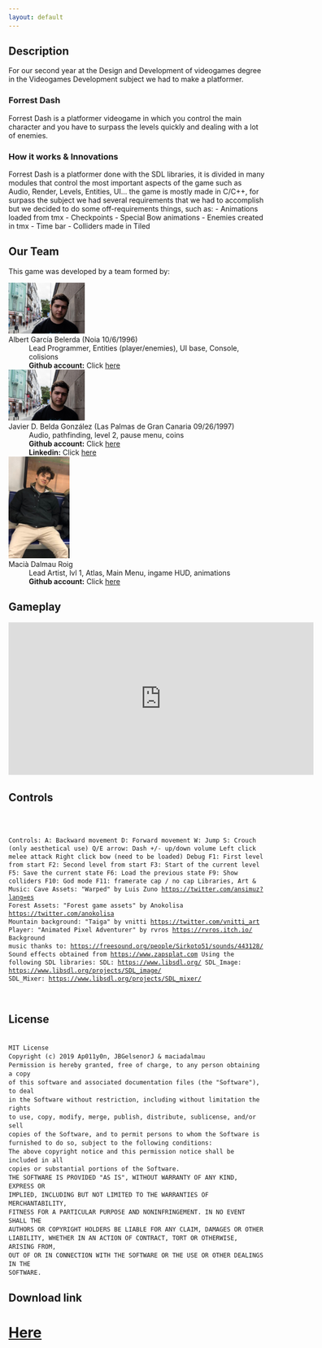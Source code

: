 ```yaml
---
layout: default
---
```

<h2>Description</h2>
For our second year at the Design and Development of videogames degree in the Videogames Development subject we had to make a platformer.
<h3> Forrest Dash </h3>
Forrest Dash is a platformer videogame in which you control the main character and you have to surpass the levels quickly and dealing with a lot of enemies.
<h3>How it works & Innovations </h3>
Forrest Dash is a platformer done with the SDL libraries, it is divided in many modules that control the most important aspects of the game such as Audio, Render, Levels, Entities, UI... the game is mostly made in C/C++, for
surpass the subject we had several requirements that we had to accomplish but we decided to do some off-requirements things, such as:
- Animations loaded from tmx
- Checkpoints
- Special Bow animations
- Enemies created in tmx
- Time bar
- Colliders made in Tiled
<h2>Our Team</h2>

This game was developed by a team formed by:
<dl>
<dt><img src="https://raw.githubusercontent.com/Ap011y0n/2d-Platformer/master/Forrest%20Dash%20UI/WebpageContents/javi.jpg" height = "100" width = "150" ></img> </dt>
<dt>Albert García Belerda (Noia 10/6/1996)</dt>
<dd> Lead Programmer, Entities (player/enemies), UI base, Console, colisions </dd>
<dd> <b>Github account:</b> Click <a href="https://github.com/Ap011y0n">here</a> </dd>

<dt><img src="https://raw.githubusercontent.com/Ap011y0n/2d-Platformer/master/Forrest%20Dash%20UI/WebpageContents/javi.jpg" height = "100" width = "150"></img></dt>
<dt>Javier D. Belda González (Las Palmas de Gran Canaria 09/26/1997)</dt>
<dd> Audio, pathfinding, level 2, pause menu, coins </dd>
<dd> <b>Github account:</b> Click <a href=" https://github.com/JBGelsenorJ">here</a> </dd>
<dd> <b>Linkedin:</b>  Click <a href=" https://www.linkedin.com/in/javier-belda-gonz%C3%A1lez-59718112b/">here</a></dd>

<dt><img src="https://raw.githubusercontent.com/Ap011y0n/2d-Platformer/master/Forrest%20Dash%20UI/WebpageContents/Macia.jpg" height = "200" width = "120" ></img> </dt>
<dt>Macià Dalmau Roig</dt>
<dd> Lead Artist, lvl 1, Atlas, Main Menu, ingame HUD, animations</dd>
<dd> <b>Github account:</b> Click <a href="https://github.com/maciadalmau">here</a> </dd>



</dl>

<h2>Gameplay</h2>
<iframe width="600" height="300" 
src="https://www.youtube.com/embed/VeiSCmgpkrw" frameborder="0" allow="accelerometer; autoplay; encrypted-media; gyroscope; picture-in-picture" allowfullscreen>
</iframe>
<h2>Controls</h2>
<div class ="highlighter-rouge">
<div class="highlight">
<pre class = highlight">
<code>
                       
Controls:
A: Backward movement
D: Forward movement
W: Jump
S: Crouch (only aesthetical use)
Q/E arrow: Dash
+/- up/down volume
Left click melee attack
Right click bow (need to be loaded)
 Debug
F1: First level from start
F2: Second level from start
F3: Start of the current level
F5: Save the current state
F6: Load the previous state
F9: Show colliders
F10: God mode
F11: framerate cap / no cap
Libraries, Art & Music:
Cave Assets: "Warped" by Luis Zuno https://twitter.com/ansimuz?lang=es
Forest Assets: "Forest game assets" by Anokolisa https://twitter.com/anokolisa
Mountain background: "Taiga" by vnitti https://twitter.com/vnitti_art
Player: "Animated Pixel Adventurer" by rvros https://rvros.itch.io/
Background music thanks to: https://freesound.org/people/Sirkoto51/sounds/443128/
Sound effects obtained from https://www.zapsplat.com
Using the following SDL libraries: 
SDL: https://www.libsdl.org/ 
SDL_Image: https://www.libsdl.org/projects/SDL_image/ 
SDL_Mixer: https://www.libsdl.org/projects/SDL_mixer/
</code>
                       </div>
                       </div> 
<h2>License</h2> 	
<code>
MIT License
Copyright (c) 2019 Ap011y0n, JBGelsenorJ & maciadalmau
Permission is hereby granted, free of charge, to any person obtaining a copy
of this software and associated documentation files (the "Software"), to deal
in the Software without restriction, including without limitation the rights
to use, copy, modify, merge, publish, distribute, sublicense, and/or sell
copies of the Software, and to permit persons to whom the Software is
furnished to do so, subject to the following conditions:
The above copyright notice and this permission notice shall be included in all
copies or substantial portions of the Software.
THE SOFTWARE IS PROVIDED "AS IS", WITHOUT WARRANTY OF ANY KIND, EXPRESS OR
IMPLIED, INCLUDING BUT NOT LIMITED TO THE WARRANTIES OF MERCHANTABILITY,
FITNESS FOR A PARTICULAR PURPOSE AND NONINFRINGEMENT. IN NO EVENT SHALL THE
AUTHORS OR COPYRIGHT HOLDERS BE LIABLE FOR ANY CLAIM, DAMAGES OR OTHER
LIABILITY, WHETHER IN AN ACTION OF CONTRACT, TORT OR OTHERWISE, ARISING FROM,
OUT OF OR IN CONNECTION WITH THE SOFTWARE OR THE USE OR OTHER DEALINGS IN THE
SOFTWARE.                   
</code>				   
<h2>Download link</h2> 
<a href="https://github.com/Ap011y0n/2d-Platformer/releases"><h1>Here</12></a>
